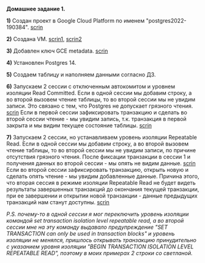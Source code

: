 **Домашнее задание 1.**

**1)** Создан проект в Google Cloud Platform по именем "postgres2022-190384". [scrin](https://github.com/monstermurm/postgres2022/blob/main/01-%D0%94%D0%97/Project.jpg)

**2)** Создана VM. [scrin1](https://github.com/monstermurm/postgres2022/blob/main/01-%D0%94%D0%97/VM1.jpg), [scrin2](https://github.com/monstermurm/postgres2022/blob/main/01-%D0%94%D0%97/VM2.jpg)

**3)** Добавлен ключ GCE metadata. [scrin](https://github.com/monstermurm/postgres2022/blob/main/01-%D0%94%D0%97/ssh_keys.jpg)

**4)** Установлен Postgres 14.

**5)** Создаем таблицу и наполняем данными согласно ДЗ.

**6)** Запускаем 2 сессии с отключенным автокомитом и уровнем изоляции Read Committed.
Если в одной сессии мы добавим строку, а во второй вызовем чтение таблицы, то во второй сессии мы не увидим записи.
Это связано с тем, что Postgres не допускает грязного чтения. [scrin](https://github.com/monstermurm/postgres2022/blob/main/01-%D0%94%D0%97/committed1.jpg)
Если в первой сессии зафиксировать транзакцию и сделать во второй сессии чтение - мы увидим запись, т.к. транзакция в первой закрыта и мы видим текущее состояние таблицы. [scrin](https://github.com/monstermurm/postgres2022/blob/main/01-%D0%94%D0%97/committed2.jpg)

**7)** Запускаем 2 сессии, но устанавливаем уровень изоляции Repeatable Read.
Если в одной сессии мы добавим строку, а во второй вызовем чтение таблицы, то во второй сессии мы не увидим записи, по причине отсутствия грязного чтения.
После фиксации транзакции в сессии 1 и получения данных во второй сессии - мы опять не видим данные. [scrin](https://github.com/monstermurm/postgres2022/blob/main/01-%D0%94%D0%97/REPEATABLE1.jpg)
Если во второй сессии зафиксировать транзакцию, открыть новую и сделать опять чтение - мы увидим добавленные данные.
Причина этого, что вторая сессия в режиме изоляции Repeatable Read не будет видеть результаты завершенных транзакций до окончания текущей транзакции, при ее завершении и открытии новой транзакции - данные предыдущих транзакций нам станут доступны. [scrin](https://github.com/monstermurm/postgres2022/blob/main/01-%D0%94%D0%97/REPEATABLE2.jpg)

*P.S. почему-то в одной сессии я мог переключить уровень изоляции командой set transaction isolation level repeatable read, а во второй сессии мне на эту команду выдавало предупреждение "SET TRANSACTION can only be used in transaction blocks" и уровень изоляции не менялся, пришлось открывать транзакцию принудительно с указанием уровня изоляции "BEGIN TRANSACTION ISOLATION LEVEL REPEATABLE READ", поэтому в моих примерах 2 строки со светланой.*
